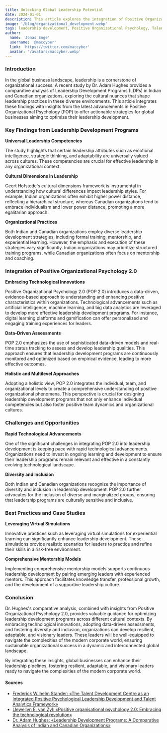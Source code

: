 ```yaml
---
title: Unlocking Global Leadership Potential
date: 2024-01-01
description: This article explores the integration of Positive Organizational Psychology 2.0 and the Talent Development Centre framework into Leadership Development Programs in Indian and Canadian organizations to optimize leadership effectiveness across diverse cultural contexts.
image: '/blog/organizational_development.webp'
tags: leadership development, Positive Organizational Psychology, Talent Development Centre, cultural differences, Indian organizations, Canadian organizations, emotional intelligence, strategic thinking, adaptability, leadership assessment, technological innovations, data-driven models, diversity and inclusion, mentorship models, virtual simulations, organizational success, leadership competencies, global business, LDPs, leadership strategies
author:
  name: 'Jonas Enge'
  username: '@maccyber'
  link: 'https://twitter.com/maccyber'
  avatar: '/avatars/maccyber.webp'
---
```


### Introduction

In the global business landscape, leadership is a cornerstone of organizational success. A recent study by Dr. Adam Hughes provides a comparative analysis of Leadership Development Programs (LDPs) in Indian and Canadian organizations, exploring the cultural nuances that shape leadership practices in these diverse environments. This article integrates these findings with insights from the latest advancements in Positive Organizational Psychology (POP) to offer actionable strategies for global businesses aiming to optimize their leadership development.

### Key Findings from Leadership Development Programs

**Universal Leadership Competencies**

The study highlights that certain leadership attributes such as emotional intelligence, strategic thinking, and adaptability are universally valued across cultures. These competencies are crucial for effective leadership in any organizational context.

**Cultural Dimensions in Leadership**

Geert Hofstede's cultural dimensions framework is instrumental in understanding how cultural differences impact leadership styles. For example, Indian organizations often exhibit higher power distance, reflecting a hierarchical structure, whereas Canadian organizations tend to embrace individualism and lower power distance, promoting a more egalitarian approach.

**Organizational Practices**

Both Indian and Canadian organizations employ diverse leadership development strategies, including formal training, mentorship, and experiential learning. However, the emphasis and execution of these strategies vary significantly. Indian organizations may prioritize structured training programs, while Canadian organizations often focus on mentorship and coaching.

### Integration of Positive Organizational Psychology 2.0

**Embracing Technological Innovations**

Positive Organizational Psychology 2.0 (POP 2.0) introduces a data-driven, evidence-based approach to understanding and enhancing positive characteristics within organizations. Technological advancements such as artificial intelligence, machine learning, and big data analytics are leveraged to develop more effective leadership development programs. For instance, digital learning platforms and gamification can offer personalized and engaging training experiences for leaders.

**Data-Driven Assessments**

POP 2.0 emphasizes the use of sophisticated data-driven models and real-time status tracking to assess and develop leadership qualities. This approach ensures that leadership development programs are continuously monitored and optimized based on empirical evidence, leading to more effective outcomes.

**Holistic and Multilevel Approaches**

Adopting a holistic view, POP 2.0 integrates the individual, team, and organizational levels to create a comprehensive understanding of positive organizational phenomena. This perspective is crucial for designing leadership development programs that not only enhance individual competencies but also foster positive team dynamics and organizational cultures.

### Challenges and Opportunities

**Rapid Technological Advancements**

One of the significant challenges in integrating POP 2.0 into leadership development is keeping pace with rapid technological advancements. Organizations need to invest in ongoing learning and development to ensure their leadership programs remain relevant and effective in a constantly evolving technological landscape.

**Diversity and Inclusion**

Both Indian and Canadian organizations recognize the importance of diversity and inclusion in leadership development. POP 2.0 further advocates for the inclusion of diverse and marginalized groups, ensuring that leadership programs are culturally sensitive and inclusive.

### Best Practices and Case Studies

**Leveraging Virtual Simulations**

Innovative practices such as leveraging virtual simulations for experiential learning can significantly enhance leadership development. These simulations provide realistic scenarios for leaders to practice and refine their skills in a risk-free environment.

**Comprehensive Mentorship Models**

Implementing comprehensive mentorship models supports continuous leadership development by pairing emerging leaders with experienced mentors. This approach facilitates knowledge transfer, professional growth, and the development of a supportive leadership culture.

### Conclusion

Dr. Hughes's comparative analysis, combined with insights from Positive Organizational Psychology 2.0, provides valuable guidance for optimizing leadership development programs across different cultural contexts. By embracing technological innovations, adopting data-driven assessments, and fostering diversity and inclusion, organizations can develop resilient, adaptable, and visionary leaders. These leaders will be well-equipped to navigate the complexities of the modern corporate world, ensuring sustainable organizational success in a dynamic and interconnected global landscape.

By integrating these insights, global businesses can enhance their leadership pipelines, fostering resilient, adaptable, and visionary leaders ready to navigate the complexities of the modern corporate world.

#### **Sources**

- [Frederick Wilhelm Stander: «The Talent Development Centre as an Integrated Positive Psychological Leadership Development and Talent Analytics Framework»](https://www.researchgate.net/publication/333708166_The_Talent_Development_Centre_as_an_Integrated_Positive_Psychological_Leadership_Development_and_Talent_Analytics_Framework)
- [Llewellyn E. van Zyl: «Positive organisational psychology 2.0: Embracing the technological revolution»](https://www.tandfonline.com/doi/full/10.1080/17439760.2023.2257640?scroll=top&needAccess=true)
- [Dr. Adam Hughes: «Leadership Development Programs: A Comparative Analysis of Indian and Canadian Organizations»](https://internationaljournals.org/index.php/ijtd/article/view/41)

